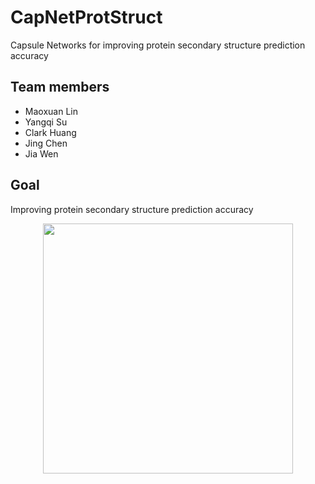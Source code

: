 # CapNetProtStruct
Capsule Networks for improving protein secondary structure prediction accuracy

## Team members

- Maoxuan Lin
- Yangqi Su
- Clark Huang
- Jing Chen
- Jia Wen

## Goal

Improving protein secondary structure prediction accuracy

<div align="center">
  <img src="images/1jia.pdb", width="400px">
</div>
